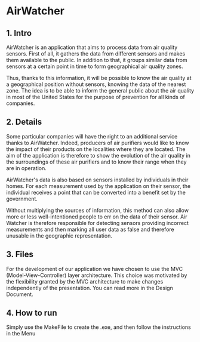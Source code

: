 # AirWatcher

## 1. Intro

AirWatcher is an application that aims to process data from air quality sensors. First of all, it gathers the data from different sensors and makes them available to the public. In addition to that, it groups similar data from sensors at a certain point in time to form geographical air quality zones.


Thus, thanks to this information, it will be possible to know the air quality at a geographical position without sensors, knowing the data of the nearest zone. The idea is to be able to inform the general public about the air quality in most of the United States for the purpose of prevention for all kinds of companies.


## 2. Details

Some particular companies will have the right to an additional service thanks to AirWatcher. Indeed, producers of air purifiers would like to know the impact of their products on the localities where they are located. The aim of the application is therefore to show the evolution of the air quality in the surroundings of these air purifiers and to know their range when they are in operation.


AirWatcher's data is also based on sensors installed by individuals in their homes. For each measurement used by the application on their sensor, the individual receives a point that can be converted into a benefit set by the government.


Without multiplying the sources of information, this method can also allow more or less well-intentioned people to err on the data of their sensor. Air Watcher is therefore responsible for detecting sensors providing incorrect measurements and then marking all user data as false and therefore unusable in the geographic representation.

## 3. Files

For the development of our application we have chosen to use the MVC (Model-View-Controller) layer architecture. This choice was motivated by the flexibility granted by the MVC architecture to make changes independently of the presentation. You can read more in the Design Document.


## 4. How to run 

Simply use the MakeFile to create the .exe, and then follow the instructions in the Menu
